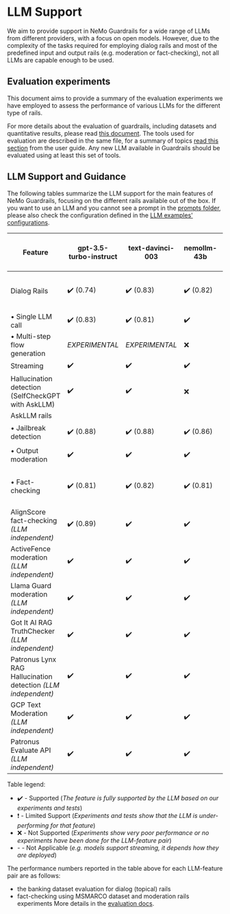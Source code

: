 # LLM Support

We aim to provide support in NeMo Guardrails for a wide range of LLMs from different providers,
with a focus on open models.
However, due to the complexity of the tasks required for employing dialog rails and most of the predefined
input and output rails (e.g. moderation or  fact-checking), not all LLMs are capable enough to be used.

## Evaluation experiments

This document aims to provide a summary of the evaluation experiments we have employed to assess
the performance of various LLMs for the different type of rails.

For more details about the evaluation of guardrails, including datasets and quantitative results,
please read [this document](../evaluation/README.md).
The tools used for evaluation are described in the same file, for a summary of topics [read this section](../README.md#evaluation-tools) from the user guide.
Any new LLM available in Guardrails should be evaluated using at least this set of tools.

## LLM Support and Guidance

The following tables summarize the LLM support for the main features of NeMo Guardrails, focusing on the different rails available out of the box.
If you want to use an LLM and you cannot see a prompt in the [prompts folder](https://github.com/NVIDIA/NeMo-Guardrails/tree/develop/nemoguardrails/llm/prompts), please also check the configuration defined in the [LLM examples' configurations](https://github.com/NVIDIA/NeMo-Guardrails/tree/develop/examples/configs/llm/README.md).

| Feature                                            | gpt-3.5-turbo-instruct    | text-davinci-003          | nemollm-43b               | llama-2-13b-chat          | falcon-7b-instruct        | gpt-3.5-turbo             | gpt-4              | gpt4all-13b-snoozy   | vicuna-7b-v1.3       | mpt-7b-instruct      | dolly-v2-3b          | HF Pipeline model                  |
|----------------------------------------------------|---------------------------|---------------------------|---------------------------|---------------------------|---------------------------|---------------------------|--------------------|----------------------|----------------------|----------------------|----------------------|------------------------------------|
| Dialog Rails                                       | :heavy_check_mark: (0.74) | :heavy_check_mark: (0.83) | :heavy_check_mark: (0.82) | :heavy_check_mark: (0.77) | :heavy_check_mark: (0.76) | :exclamation: (0.45)      | :exclamation:      | :exclamation: (0.54) | :exclamation: (0.54) | :exclamation: (0.50) | :exclamation: (0.40) | :exclamation: _(DEPENDS ON MODEL)_ |
| &bull; Single LLM call                             | :heavy_check_mark: (0.83) | :heavy_check_mark: (0.81) | :heavy_check_mark:        | :x:                       | :x:                       | :x:                       | :x:                | :x:                  | :x:                  | :x:                  | :x:                  | :x:                                |
| &bull; Multi-step flow generation                  | _EXPERIMENTAL_            | _EXPERIMENTAL_            | :x:                       | :x:                       | :x:                       | :x:                       | :x:                | :x:                  | :x:                  | :x:                  | :x:                  | :x:                                |
| Streaming  	                                       | :heavy_check_mark:        | :heavy_check_mark:        | :heavy_check_mark:        | -                         | -                         | :heavy_check_mark:        | :heavy_check_mark: | -                    | -                    | -                    | -                    | :heavy_check_mark:                 |
| Hallucination detection (SelfCheckGPT with AskLLM) | :heavy_check_mark:        | :heavy_check_mark:        | :x:                       | :x:                       | :x:                       | :x:                       | :x:                | :x:                  | :x:                  | :x:                  | :x:                  | :x:                                |
| AskLLM rails                                       |                           |                           |                           |                           |                           |                           |                    |                      |                      |                      |                      |                                    |
| &bull; Jailbreak detection                         | :heavy_check_mark: (0.88) | :heavy_check_mark: (0.88) | :heavy_check_mark: (0.86) | :x:                       | :x:                       | :heavy_check_mark: (0.85) | :x:                | :x:                  | :x:                  | :x:                  | :x:                  | :x:                                |
| &bull; Output moderation                           | :heavy_check_mark:        | :heavy_check_mark:        | :heavy_check_mark:        | :x:                       | :x:                       | :heavy_check_mark: (0.85) | :x:                | :x:                  | :x:                  | :x:                  | :x:                  | :x:                                |
| &bull; Fact-checking                               | :heavy_check_mark: (0.81) | :heavy_check_mark: (0.82) | :heavy_check_mark: (0.81) | :heavy_check_mark: (0.80) | :x:                       | :heavy_check_mark: (0.83) | :x:                | :x:                  | :x:                  | :x:                  | :x:                  | :exclamation: _(DEPENDS ON MODEL)_ |
 | AlignScore fact-checking _(LLM independent)_       | :heavy_check_mark: (0.89) | :heavy_check_mark:        | :heavy_check_mark:        | :heavy_check_mark:        | :heavy_check_mark:        | :heavy_check_mark:        | :heavy_check_mark: | :heavy_check_mark:   | :heavy_check_mark:   | :heavy_check_mark:   | :heavy_check_mark:   | :heavy_check_mark:                 |
| ActiveFence moderation _(LLM independent)_         | :heavy_check_mark:        | :heavy_check_mark:        | :heavy_check_mark:        | :heavy_check_mark:        | :heavy_check_mark:        | :heavy_check_mark:        | :heavy_check_mark: | :heavy_check_mark:   | :heavy_check_mark:   | :heavy_check_mark:   | :heavy_check_mark:   | :heavy_check_mark:                 |
| Llama Guard moderation _(LLM independent)_         | :heavy_check_mark:        | :heavy_check_mark:        | :heavy_check_mark:        | :heavy_check_mark:        | :heavy_check_mark:        | :heavy_check_mark:        | :heavy_check_mark: | :heavy_check_mark:   | :heavy_check_mark:   | :heavy_check_mark:   | :heavy_check_mark:   | :heavy_check_mark:                 |
| Got It AI RAG TruthChecker _(LLM independent)_         | :heavy_check_mark:        | :heavy_check_mark:        | :heavy_check_mark:        | :heavy_check_mark:        | :heavy_check_mark:        | :heavy_check_mark:        | :heavy_check_mark: | :heavy_check_mark:   | :heavy_check_mark:   | :heavy_check_mark:   | :heavy_check_mark:   | :heavy_check_mark:                 |
| Patronus Lynx RAG Hallucination detection _(LLM independent)_         | :heavy_check_mark:        | :heavy_check_mark:        | :heavy_check_mark:        | :heavy_check_mark:        | :heavy_check_mark:        | :heavy_check_mark:        | :heavy_check_mark: | :heavy_check_mark:   | :heavy_check_mark:   | :heavy_check_mark:   | :heavy_check_mark:   | :heavy_check_mark:                 |
| GCP Text Moderation _(LLM independent)_         | :heavy_check_mark:        | :heavy_check_mark:        | :heavy_check_mark:        | :heavy_check_mark:        | :heavy_check_mark:        | :heavy_check_mark:        | :heavy_check_mark: | :heavy_check_mark:   | :heavy_check_mark:   | :heavy_check_mark:   | :heavy_check_mark:   | :heavy_check_mark:                 |
| Patronus Evaluate API _(LLM independent)_         | :heavy_check_mark:        | :heavy_check_mark:        | :heavy_check_mark:        | :heavy_check_mark:        | :heavy_check_mark:        | :heavy_check_mark:        | :heavy_check_mark: | :heavy_check_mark:   | :heavy_check_mark:   | :heavy_check_mark:   | :heavy_check_mark:   | :heavy_check_mark:                 |


Table legend:
- :heavy_check_mark: - Supported (_The feature is fully supported by the LLM based on our experiments and tests_)
- :exclamation: - Limited Support (_Experiments and tests show that the LLM is under-performing for that feature_)
- :x: - Not Supported (_Experiments show very poor performance or no experiments have been done for the LLM-feature pair_)
- \- - Not Applicable (_e.g. models support streaming, it depends how they are deployed_)

The performance numbers reported in the table above for each LLM-feature pair are as follows:
- the banking dataset evaluation for dialog (topical) rails
- fact-checking using MSMARCO dataset and moderation rails experiments
More details in the [evaluation docs](https://github.com/NVIDIA/NeMo-Guardrails/tree/develop/nemoguardrails/eval/README.md).
